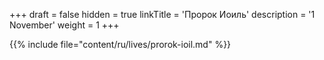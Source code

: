+++
draft = false
hidden = true
linkTitle = 'Пророк Иоиль'
description = '1 November'
weight = 1
+++

{{% include file="content/ru/lives/prorok-ioil.md" %}}
